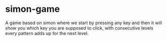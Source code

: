 # simon-game
A game based on simon where we start by pressing any key and then it will show you which key you are supposed to click, with consecutive levels every pattern adds up for the next level.

